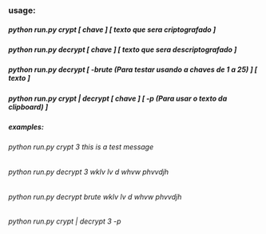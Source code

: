 ### usage:
##### python run.py crypt [ chave ] [ texto que sera criptografado ]
##### python run.py decrypt [ chave ] [ texto que sera descriptografado ]
##### python run.py decrypt [ -brute (Para testar usando a chaves de 1 a 25) ] [ texto ]
##### python run.py crypt | decrypt [ chave ] [ -p (Para usar o texto da clipboard) ]
##### examples:
###### python run.py crypt 3 this is a test message
###### python run.py decrypt 3 wklv lv d whvw phvvdjh
###### python run.py decrypt brute wklv lv d whvw phvvdjh
###### python run.py crypt | decrypt 3 -p